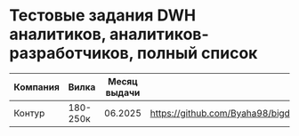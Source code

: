 # Тестовые задания DWH аналитиков, аналитиков-разработчиков, полный список



| Компания | Вилка    | Месяц выдачи | Ссылка на папку с тестовым                                                                                                                                                                                                                                                                                                                                                                             |
| -------- | -------- | ------------ | ------------------------------------------------------------------------------------------------------------------------------------------------------------------------------------------------------------------------------------------------------------------------------------------------------------------------------------------------------------------------------------------------------ |
| Контур   | 180-250к | 06.2025      | https://github.com/Byaha98/bigdata_knoweledge_base_ru/tree/main/%D0%91%D0%B0%D0%B7%D0%B0%20%D0%B7%D0%BD%D0%B0%D0%BD%D0%B8%D0%B9%20bigdata%20%D0%BD%D0%B0%20%D1%80%D1%83%D1%81%D1%81%D0%BA%D0%BE%D0%BC%20%D1%8F%D0%B7%D1%8B%D0%BA%D0%B5/DA%20DWH%20Analytics/%D0%A2%D0%B5%D1%81%D1%82%D0%BE%D0%B2%D1%8B%D0%B5%20%D0%B7%D0%B0%D0%B4%D0%B0%D0%BD%D0%B8%D1%8F/%D0%9A%D0%BE%D0%BD%D1%82%D1%83%D1%80%2007_25 |
